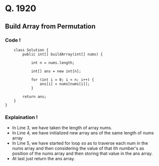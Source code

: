 # Q. 1920
## Build Array from Permutation

### Code !

        class Solution {
            public int[] buildArray(int[] nums) {

		        int n = nums.length;

		        int[] ans = new int[n];

		        for (int i = 0; i < n; i++) {
			        ans[i] = nums[nums[i]];
		        }

		    return ans;
	    }
    }

### Explaination !

- In Line 3, we have taken the length of array nums.
- In Line 4, we have initialized new array ans of the same length of nums array
- In Line 5, we have started for loop so as to traverse each num in the nums array and then considering the value of that ith number's as position of the nums array and then storing that value in the ans array.
- At last just return the ans array.